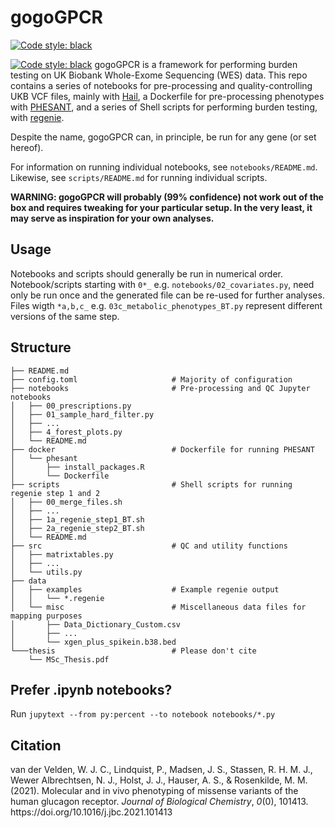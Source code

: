 # gogoGPCR
[![Code style: black](https://img.shields.io/badge/code%20style-black-000000.svg)](https://github.com/psf/black)


[![Code style: black](https://img.shields.io/badge/code%20style-black-000000.svg)](https://github.com/psf/black)
gogoGPCR is a framework for performing burden testing on UK Biobank Whole-Exome Sequencing (WES) data. This repo contains a series of notebooks for pre-processing and quality-controlling UKB VCF files, mainly with [Hail](https://hail.is), a Dockerfile for pre-processing phenotypes with [PHESANT](https://github.com/MRCIEU/PHESANT), and a series of Shell scripts for performing burden testing, with [regenie](https://rgcgithub.github.io/regenie/).

Despite the name, gogoGPCR can, in principle, be run for any gene (or 
set hereof). 

For information on running individual notebooks, see `notebooks/README.md`. Likewise, see `scripts/README.md` for running individual scripts.

**WARNING: gogoGPCR will probably (99% confidence) not work out of the box and requires tweaking for your particular setup. In the very least, it may serve as inspiration for your own analyses.**

## Usage
Notebooks and scripts should generally be run in numerical order. Notebook/scripts starting with `0*_` e.g. `notebooks/02_covariates.py`, need only be run once and the generated file can be re-used for further analyses. Files wigth `*a,b,c_` e.g. `03c_metabolic_phenotypes_BT.py` represent different versions of the same step. 

## Structure

```
├── README.md
├── config.toml                     # Majority of configuration
├── notebooks                       # Pre-processing and QC Jupyter notebooks
│   ├── 00_prescriptions.py         
│   ├── 01_sample_hard_filter.py    
│   ├── ...
│   ├── 4_forest_plots.py
│   └── README.md
├── docker                          # Dockerfile for running PHESANT
│   └── phesant  
│       ├── install_packages.R  
│       └── Dockerfile
├── scripts                         # Shell scripts for running regenie step 1 and 2
│   ├── 00_merge_files.sh
│   ├── ...
│   ├── 1a_regenie_step1_BT.sh
│   ├── 2a_regenie_step2_BT.sh
│   └── README.md    
├── src                             # QC and utility functions
│   ├── matrixtables.py
│   ├── ...
│   └── utils.py  
├── data
│   ├── examples                    # Example regenie output
│   │   └── *.regenie
│   └── misc                        # Miscellaneous data files for mapping purposes
│       ├── Data_Dictionary_Custom.csv
│       ├── ...
│       └── xgen_plus_spikein.b38.bed
└───thesis                          # Please don't cite
    └── MSc_Thesis.pdf

```

## Prefer .ipynb notebooks?
Run `jupytext --from py:percent --to notebook notebooks/*.py`


## Citation
<div class="csl-entry">van der Velden, W. J. C., Lindquist, P., Madsen, J. S., Stassen, R. H. M. J., Wewer Albrechtsen, N. J., Holst, J. J., Hauser, A. S., &#38; Rosenkilde, M. M. (2021). Molecular and in vivo phenotyping of missense variants of the human glucagon receptor. <i>Journal of Biological Chemistry</i>, <i>0</i>(0), 101413. https://doi.org/10.1016/j.jbc.2021.101413</div>
